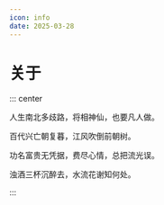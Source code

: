 ```yaml
---
icon: info
date: 2025-03-28
---
```


# 关于

<!-- more -->

::: center


人生南北多歧路，将相神仙，也要凡人做。

百代兴亡朝复暮，江风吹倒前朝树。

功名富贵无凭据，费尽心情，总把流光误。

浊酒三杯沉醉去，水流花谢知何处。

:::